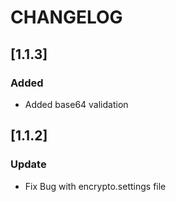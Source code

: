# CHANGELOG

## [1.1.3]
### Added

- Added base64 validation

## [1.1.2]
### Update
- Fix Bug with encrypto.settings file